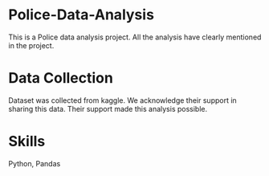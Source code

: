 # Police-Data-Analysis
This is a Police data analysis project. All the analysis have clearly mentioned in the project.

# Data Collection
Dataset was collected from kaggle. We acknowledge their support in sharing this data. Their support made this analysis possible.

# Skills
Python, Pandas
